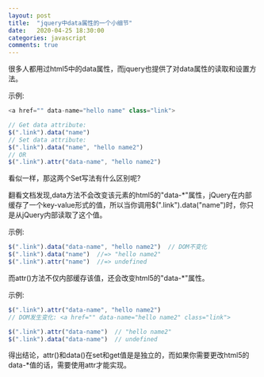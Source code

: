 ```yaml
---
layout: post
title:  "jquery中data属性的一个小细节"
date:   2020-04-25 18:30:00
categories: javascript
comments: true
---
```



<p>很多人都用过html5中的data属性，而jquery也提供了对data属性的读取和设置方法。</p>
<p>示例:</p>

```javascript
<a href="" data-name="hello name" class="link">

// Get data attribute:
$(".link").data("name")
// Set data attribute:
$(".link").data("name", "hello name2")
// OR
$(".link").attr("data-name", "hello name2")
```

<p>看似一样，那这两个Set写法有什么区别呢?</p>

<p>翻看文档发现,data方法不会改变该元素的html5的"data-*"属性，jQuery在内部缓存了一个key-value形式的值，所以当你调用$(".link").data("name")时，你只是从jQuery内部读取了这个值。</p>
<p>示例:</p>

```javascript
$(".link").data("data-name", "hello name2")  // DOM不变化
$(".link").data("name")  //=> "hello name2"
$(".link").attr("name")  //=> undefined
```

<p>而attr()方法不仅内部缓存该值，还会改变html5的"data-*"属性。</p>
<p>示例:</p>

```javascript
$(".link").attr("data-name", "hello name2")
// DOM发生变化: <a href="" data-name="hello name2" class="link">

$(".link").attr("data-name")  // "hello name2"
$(".link").data("data-name")  // undefined
```

<p>得出结论，attr()和data()在set和get值是是独立的，而如果你需要更改html5的data-*值的话，需要使用attr才能实现。</p>



